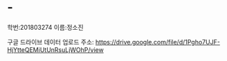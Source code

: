 # -
학번:201803274
이름:정소진

구글 드라이브 데이터 업로드 주소: https://drive.google.com/file/d/1Pgho7UJF-HjYtteQEMiUtUnRsuLjWOhP/view
